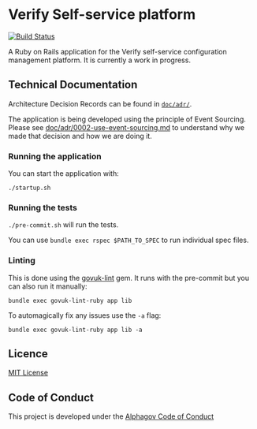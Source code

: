 # Verify Self-service platform

[![Build Status](https://travis-ci.org/alphagov/verify-self-service.svg?branch=master)](https://travis-ci.org/alphagov/verify-self-service)

A Ruby on Rails application for the Verify self-service configuration management
platform. It is currently a work in progress.

## Technical Documentation

Architecture Decision Records can be found in [`doc/adr/`](doc/adr/).

The application is being developed using the principle of Event Sourcing. Please
see [doc/adr/0002-use-event-sourcing.md](doc/adr/0002-use-event-sourcing.md) to
understand why we made that decision and how we are doing it.

### Running the application

You can start the application with:

`./startup.sh`

### Running the tests

`./pre-commit.sh` will run the tests.

You can use `bundle exec rspec $PATH_TO_SPEC` to run individual spec files.

### Linting

This is done using the [govuk-lint](https://github.com/alphagov/govuk-lint) gem. It runs with the pre-commit but you can also run it manually:

`bundle exec govuk-lint-ruby app lib`

To automagically fix any issues use the `-a` flag:

`bundle exec govuk-lint-ruby app lib -a`

## Licence

[MIT License](LICENCE)

## Code of Conduct
This project is developed under the [Alphagov Code of Conduct](https://github.com/alphagov/code-of-conduct)
